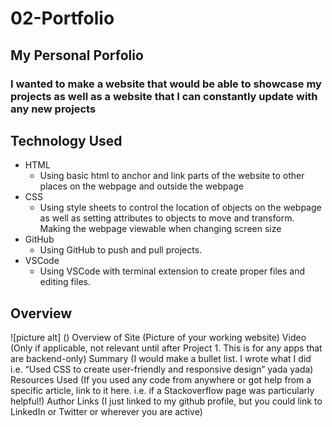# 02-Portfolio
## My Personal Porfolio
### I wanted to make a website that would be able to showcase my projects as well as a website that I can constantly update with any new projects
## Technology Used
* HTML
    * Using basic html to anchor and link parts of the website to other places on the webpage and outside the webpage
* CSS
    * Using style sheets to control the location of objects on the webpage as well as setting attributes to objects to move and transform. Making the webpage viewable when changing screen size
* GitHub
    * Using GitHub to push and pull projects.
* VSCode
    * Using VSCode with terminal extension to create proper files and editing files.
## Overview
![picture alt] ()
Overview of Site (Picture of your working website)
Video (Only if applicable, not relevant until after Project 1. This is for any apps that are backend-only)
Summary (I would make a bullet list. I wrote what I did i.e. “Used CSS to create user-friendly and responsive design” yada yada)
Resources Used (If you used any code from anywhere or got help from a specific article, link to it here. i.e. if a Stackoverflow page was particularly helpful!)
Author Links (I just linked to my github profile, but you could link to LinkedIn or Twitter or wherever you are active)